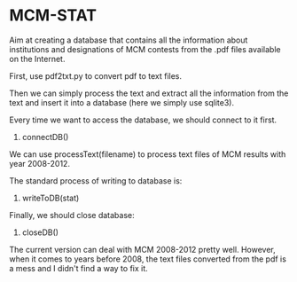 MCM-STAT
========

Aim at creating a database that contains all the information about institutions and designations of MCM contests from the .pdf files available on the Internet. 

First, use pdf2txt.py to convert pdf to text files.

Then we can simply process the text and extract all the information from the text and insert it into a database (here we simply use sqlite3).

Every time we want to access the database, we should connect to it first.

1. connectDB()

We can use processText(filename) to process text files of MCM results with year 2008-2012.

The standard process of writing to database is:

1. writeToDB(stat)

Finally, we should close database:

1. closeDB()

The current version can deal with MCM 2008-2012 pretty well. However, when it comes to years before 2008, the text files converted from the pdf is a mess and I didn't find a way to fix it.
